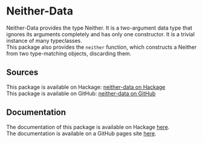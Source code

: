 # Neither-Data

Neither-Data provides the type Neither. It is a two-argument data type that ignores its arguments completely and has only one constructor.
It is a trivial instance of many typeclasses.  
This package also provides the `neither` function, which constructs a Neither from two type-matching objects, discarding them.

## Sources

This package is available on Hackage: [neither-data on Hackage](https://hackage.haskell.org/package/neither-data)  
This package is available on GitHub: [neither-data on GitHub](https://github.com/schuelermine/neither-data)

## Documentation

The documentation of this package is available on Hackage [here](https://hackage.haskell.org/package/neither-data-0.2.3.3/docs/doc-index.html).  
The documentation is available on a GitHub pages site [here](https://schuelermine.github.io/neither-data).